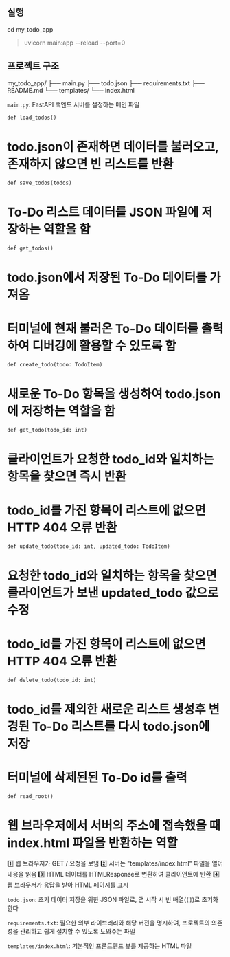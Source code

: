 ## 실행 ##
cd my_todo_app
>uvicorn main:app --reload --port=0

## 프로젝트 구조 ##
my_todo_app/
├── main.py
├── todo.json
├── requirements.txt
├── README.md
└── templates/
        └── index.html

`main.py`:  FastAPI 백엔드 서버를 설정하는 메인 파일

    def load_todos()
# todo.json이 존재하면 데이터를 불러오고, 존재하지 않으면 빈 리스트를 반환

    def save_todos(todos)
# To-Do 리스트 데이터를 JSON 파일에 저장하는 역할을 함

    def get_todos()
# todo.json에서 저장된 To-Do 데이터를 가져옴
# 터미널에 현재 불러온 To-Do 데이터를 출력하여 디버깅에 활용할 수 있도록 함

    def create_todo(todo: TodoItem)
# 새로운 To-Do 항목을 생성하여 todo.json에 저장하는 역할을 함

    def get_todo(todo_id: int)
# 클라이언트가 요청한 todo_id와 일치하는 항목을 찾으면 즉시 반환
# todo_id를 가진 항목이 리스트에 없으면 HTTP 404 오류 반환

    def update_todo(todo_id: int, updated_todo: TodoItem)
# 요청한 todo_id와 일치하는 항목을 찾으면 클라이언트가 보낸 updated_todo 값으로 수정
# todo_id를 가진 항목이 리스트에 없으면 HTTP 404 오류 반환

    def delete_todo(todo_id: int)
# todo_id를 제외한 새로운 리스트 생성후 변경된 To-Do 리스트를 다시 todo.json에 저장
# 터미널에 삭제된된 To-Do id를 출력

    def read_root()
# 웹 브라우저에서 서버의 주소에 접속했을 때 index.html 파일을 반환하는 역할
1️⃣ 웹 브라우저가 GET / 요청을 보냄
2️⃣ 서버는 "templates/index.html" 파일을 열어 내용을 읽음
3️⃣ HTML 데이터를 HTMLResponse로 변환하여 클라이언트에 반환
4️⃣ 웹 브라우저가 응답을 받아 HTML 페이지를 표시

`todo.json`:  초기 데이터 저장을 위한 JSON 파일로, 앱 시작 시 빈 배열(`[]`)로 초기화한다

`requirements.txt`:  필요한 외부 라이브러리와 해당 버전을 명시하여, 프로젝트의 의존성을 관리하고 쉽게 설치할 수 있도록 도와주는 파일

`templates/index.html`:  기본적인 프론트엔드 뷰를 제공하는 HTML 파일